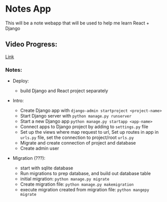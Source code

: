 # Notes App
This will be a note webapp that will be used to help me learn React + Django

## Video Progress:
[Link](https://www.youtube.com/watch?v=tYKRAXIio28&ab_channel=DennisIvy)

### Notes:
- Deploy:
  - build Django and React project separately

- Intro:
  - Create Django app with `django-admin startproject <project-name>`
  - Start Django server with `python manage.py runserver`
  - Start a new Django app `python manage.py startapp <app-name>`
  - Connect apps to Django project by adding to `settings.py` file
  - Set up the views where map request to url, Set up routes in app in `urls.py` file, set the connection to project/root `urls.py`
  - Migrate and create connection of project and database
  - Create admin user

- Migration (???):
  - start with sqlite database
  - Run migrations to prep database, and build out database table
  - initial migration: `python manage.py migrate`
  - Create migration file: `python manage.py makemigration`
  - execute migration created from migration file: `python mangepy migrate`